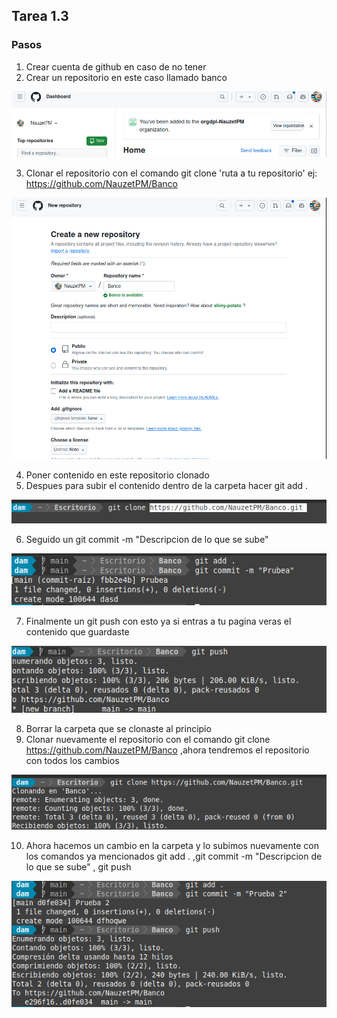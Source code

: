 ## Tarea 1.3
### Pasos
1. Crear cuenta de github en caso de no tener 
2. Crear un repositorio en este caso llamado banco

![](/Fotos/rep1.png)

3. Clonar el repositorio con el comando git clone 'ruta a tu repositorio' ej: https://github.com/NauzetPM/Banco

![](/Fotos/rep2.png)

4. Poner contenido en este repositorio clonado
5. Despues para subir el contenido dentro de la carpeta hacer git add .

![](/Fotos/rep3.png)

6. Seguido un git commit -m "Descripcion de lo que se sube"

![](/Fotos/rep4.png)

7. Finalmente un git push con esto ya si entras a tu pagina veras el contenido que guardaste

![](/Fotos/rep5.png)

8. Borrar la carpeta que se clonaste al principio
9. Clonar nuevamente el repositorio con el comando git clone https://github.com/NauzetPM/Banco ,ahora tendremos el repositorio con todos los cambios 

![](/Fotos/rep6.png)

10. Ahora hacemos un cambio en la carpeta y lo subimos nuevamente con los comandos ya mencionados git add . ,git commit -m "Descripcion de lo que se sube" , git push

![](/Fotos/rep7.png)